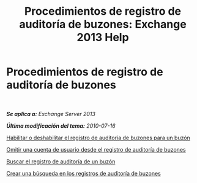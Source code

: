 ﻿---
title: 'Procedimientos de registro de auditoría de buzones: Exchange 2013 Help'
TOCTitle: Procedimientos de registro de auditoría de buzones
ms:assetid: dfc40110-f9e8-4737-a3b0-a56176daeec1
ms:mtpsurl: https://technet.microsoft.com/es-es/library/Ff461939(v=EXCHG.150)
ms:contentKeyID: 49895966
ms.date: 04/23/2018
mtps_version: v=EXCHG.150
ms.translationtype: HT
---

# Procedimientos de registro de auditoría de buzones

 

_**Se aplica a:** Exchange Server 2013_

_**Última modificación del tema:** 2010-07-16_

[Habilitar o deshabilitar el registro de auditoría de buzones para un buzón](enable-or-disable-mailbox-audit-logging-for-a-mailbox-exchange-2013-help.md)

[Omitir una cuenta de usuario desde el registro de auditoría de buzones](bypass-a-user-account-from-mailbox-audit-logging-exchange-2013-help.md)

[Buscar el registro de auditoría de un buzón](search-the-mailbox-audit-log-for-a-mailbox-exchange-2013-help.md)

[Crear una búsqueda en los registros de auditoría de buzones](create-a-mailbox-audit-log-search-exchange-2013-help.md)

